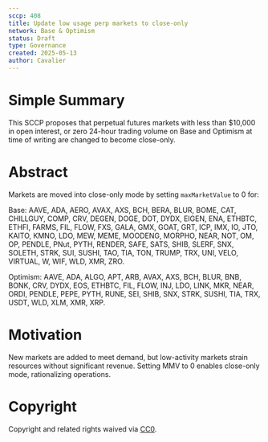 ```yaml
---
sccp: 408
title: Update low usage perp markets to close-only
network: Base & Optimism
status: Draft
type: Governance
created: 2025-05-13
author: Cavalier
---
```


# Simple Summary

This SCCP proposes that perpetual futures markets with less than $10,000 in open interest, or zero 24-hour trading volume on Base and Optimism at time of writing are changed to become close-only. 


# Abstract

Markets are moved into close-only mode by setting `maxMarketValue` to 0 for:

Base: AAVE, ADA, AERO, AVAX, AXS, BCH, BERA, BLUR, BOME, CAT, CHILLGUY, COMP, CRV, DEGEN, DOGE, DOT, DYDX, EIGEN, ENA, ETHBTC, ETHFI, FARMS, FIL, FLOW, FXS, GALA, GMX, GOAT, GRT, ICP, IMX, IO, JTO, KAITO, KMNO, LDO, MEW, MEME, MOODENG, MORPHO, NEAR, NOT, OM, OP, PENDLE, PNut, PYTH, RENDER, SAFE, SATS, SHIB, SLERF, SNX, SOLETH, STRK, SUI, SUSHI, TAO, TIA, TON, TRUMP, TRX, UNI, VELO, VIRTUAL, W, WIF, WLD, XMR, ZRO.

Optimism: AAVE, ADA, ALGO, APT, ARB, AVAX, AXS, BCH, BLUR, BNB, BONK, CRV, DYDX, EOS, ETHBTC, FIL, FLOW, INJ, LDO, LINK, MKR, NEAR, ORDI, PENDLE, PEPE, PYTH, RUNE, SEI, SHIB, SNX, STRK, SUSHI, TIA, TRX, USDT, WLD, XLM, XMR, XRP.

# Motivation

New markets are added to meet demand, but low-activity markets strain resources without significant revenue. Setting MMV to 0 enables close-only mode, rationalizing operations.

# Copyright
Copyright and related rights waived via [CC0](https://creativecommons.org/publicdomain/zero/1.0/).

